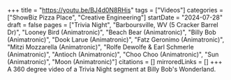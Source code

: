 +++
title = "https://youtu.be/BJ4d0N8RHis"
tags = ["Videos"]
categories = ["ShowBiz Pizza Place", "Creative Engineering"]
startDate = "2024-07-28"
draft = false
pages = ["Trivia Night", "Barboursville, WV (5 Cracker Barrel Dr)", "Looney Bird (Animatronic)", "Beach Bear (Animatronic)", "Billy Bob (Animatronic)", "Dook Larue (Animatronic)", "Fatz Geronimo (Animatronic)", "Mitzi Mozzarella (Animatronic)", "Rolfe Dewolfe & Earl Schmerle (Animatronic)", "Antioch (Animatronic)", "Choo Choo (Animatronic)", "Sun (Animatronic)", "Moon (Animatronic)"]
citations = []
mirroredLinks = []
+++
A 360 degree video of a Trivia Night segment at Billy Bob's Wonderland.
